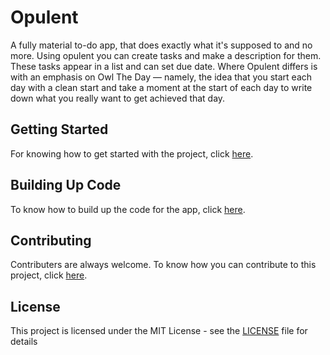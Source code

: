# Opulent
A fully material to-do app, that does exactly what it's supposed to and no more. Using opulent you can create tasks and make a description for them. These tasks appear in a list and can set due date. Where Opulent differs is with an emphasis on Owl The Day — namely, the idea that you start each day with a clean start and take a moment at the start of each day to write down what you really want to get achieved that day.
## Getting Started
For knowing how to get started with the project, click [here](https://github.com/drish1001/Opulent/wiki).
## Building Up Code
To know how to build up the code for the app, click [here](https://github.com/drish1001/Opulent/wiki/Building-Up-Code).
## Contributing 
Contributers are always welcome. To know how you can contribute to this project, click [here](https://github.com/drish1001/Opulent/wiki/Contributing).
## License
This project is licensed under the MIT License - see the [LICENSE](https://github.com/drish1001/Opulent/blob/master/LICENSE) file for details
